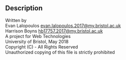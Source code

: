 ## Description
Written by  
Evan Lalopoulos <evan.lalopoulos.2017@my.bristol.ac.uk>  
Harrison Boyns <hb17757.2017@my.bristol.ac.uk>  
A project for Web Technologies  
University of Bristol, May 2018  
Copyright (C) - All Rights Reserved  
Unauthorized copying of this file is strictly prohibited  
